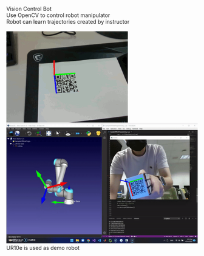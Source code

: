 Vision Control Bot<br />
Use OpenCV to control robot manipulator<br />
Robot can learn trajectories created by instructor<br />
<br />
![QR code orientation detection](Demo_Videos/output.gif)<br />
![](Demo_Videos/final_demo.gif)<br />
UR10e is used as demo robot<br />
